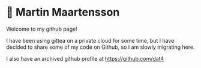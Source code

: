 # 🎉 Martin Maartensson

Welcome to my github page! 

I have been using gittea on a private cloud for some time, but I have decided to share some of my code on Github, so I am slowly migrating here.

I also have an archived github profile at https://github.com/dat4
